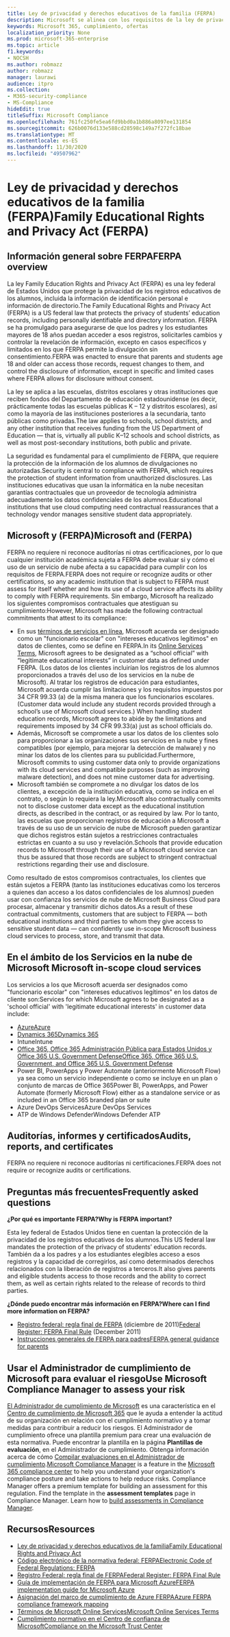 ```yaml
---
title: Ley de privacidad y derechos educativos de la familia (FERPA)
description: Microsoft se alinea con los requisitos de la ley de privacidad y derechos educativos de la serie estadounidense.
keywords: Microsoft 365, cumplimiento, ofertas
localization_priority: None
ms.prod: microsoft-365-enterprise
ms.topic: article
f1.keywords:
- NOCSH
ms.author: robmazz
author: robmazz
manager: laurawi
audience: itpro
ms.collection:
- M365-security-compliance
- MS-Compliance
hideEdit: true
titleSuffix: Microsoft Compliance
ms.openlocfilehash: 761fc250fe5ea6fd9bbd0a1b886a8097ee131854
ms.sourcegitcommit: 626b0076d133e588cd28598c149a7f272fc18bae
ms.translationtype: MT
ms.contentlocale: es-ES
ms.lasthandoff: 11/30/2020
ms.locfileid: "49507962"
---
```

# <a name="family-educational-rights-and-privacy-act-ferpa"></a><span data-ttu-id="24d6b-104">Ley de privacidad y derechos educativos de la familia (FERPA)</span><span class="sxs-lookup"><span data-stu-id="24d6b-104">Family Educational Rights and Privacy Act (FERPA)</span></span>

## <a name="ferpa-overview"></a><span data-ttu-id="24d6b-105">Información general sobre FERPA</span><span class="sxs-lookup"><span data-stu-id="24d6b-105">FERPA overview</span></span>

<span data-ttu-id="24d6b-106">La ley Family Education Rights and Privacy Act (FERPA) es una ley federal de Estados Unidos que protege la privacidad de los registros educativos de los alumnos, incluida la información de identificación personal e información de directorio.</span><span class="sxs-lookup"><span data-stu-id="24d6b-106">The Family Educational Rights and Privacy Act (FERPA) is a US federal law that protects the privacy of students’ education records, including personally identifiable and directory information.</span></span> <span data-ttu-id="24d6b-107">FERPA se ha promulgado para asegurarse de que los padres y los estudiantes mayores de 18 años puedan acceder a esos registros, solicitarles cambios y controlar la revelación de información, excepto en casos específicos y limitados en los que FERPA permite la divulgación sin consentimiento.</span><span class="sxs-lookup"><span data-stu-id="24d6b-107">FERPA was enacted to ensure that parents and students age 18 and older can access those records, request changes to them, and control the disclosure of information, except in specific and limited cases where FERPA allows for disclosure without consent.</span></span>

<span data-ttu-id="24d6b-108">La ley se aplica a las escuelas, distritos escolares y otras instituciones que reciben fondos del Departamento de educación estadounidense (es decir, prácticamente todas las escuelas públicas K – 12 y distritos escolares), así como la mayoría de las instituciones posteriores a la secundaria, tanto públicas como privadas.</span><span class="sxs-lookup"><span data-stu-id="24d6b-108">The law applies to schools, school districts, and any other institution that receives funding from the US Department of Education — that is, virtually all public K–12 schools and school districts, as well as most post-secondary institutions, both public and private.</span></span>

<span data-ttu-id="24d6b-109">La seguridad es fundamental para el cumplimiento de FERPA, que requiere la protección de la información de los alumnos de divulgaciones no autorizadas.</span><span class="sxs-lookup"><span data-stu-id="24d6b-109">Security is central to compliance with FERPA, which requires the protection of student information from unauthorized disclosures.</span></span> <span data-ttu-id="24d6b-110">Las instituciones educativas que usan la informática en la nube necesitan garantías contractuales que un proveedor de tecnología administra adecuadamente los datos confidenciales de los alumnos.</span><span class="sxs-lookup"><span data-stu-id="24d6b-110">Educational institutions that use cloud computing need contractual reassurances that a technology vendor manages sensitive student data appropriately.</span></span>

## <a name="microsoft-and-ferpa"></a><span data-ttu-id="24d6b-111">Microsoft y (FERPA)</span><span class="sxs-lookup"><span data-stu-id="24d6b-111">Microsoft and (FERPA)</span></span>

<span data-ttu-id="24d6b-112">FERPA no requiere ni reconoce auditorías ni otras certificaciones, por lo que cualquier institución académica sujeta a FERPA debe evaluar si y cómo el uso de un servicio de nube afecta a su capacidad para cumplir con los requisitos de FERPA.</span><span class="sxs-lookup"><span data-stu-id="24d6b-112">FERPA does not require or recognize audits or other certifications, so any academic institution that is subject to FERPA must assess for itself whether and how its use of a cloud service affects its ability to comply with FERPA requirements.</span></span> <span data-ttu-id="24d6b-113">Sin embargo, Microsoft ha realizado los siguientes compromisos contractuales que atestiguan su cumplimiento:</span><span class="sxs-lookup"><span data-stu-id="24d6b-113">However, Microsoft has made the following contractual commitments that attest to its compliance:</span></span>

- <span data-ttu-id="24d6b-114">En sus [términos de servicios en línea](https://aka.ms/Online-Services-Terms), Microsoft acuerda ser designado como un "funcionario escolar" con "intereses educativos legítimos" en datos de clientes, como se define en FERPA.</span><span class="sxs-lookup"><span data-stu-id="24d6b-114">In its [Online Services Terms](https://aka.ms/Online-Services-Terms), Microsoft agrees to be designated as a “school official” with “legitimate educational interests” in customer data as defined under FERPA.</span></span> <span data-ttu-id="24d6b-115">(Los datos de los clientes incluirían los registros de los alumnos proporcionados a través del uso de los servicios en la nube de Microsoft). Al tratar los registros de educación para estudiantes, Microsoft acuerda cumplir las limitaciones y los requisitos impuestos por 34 CFR 99.33 (a) de la misma manera que los funcionarios escolares.</span><span class="sxs-lookup"><span data-stu-id="24d6b-115">(Customer data would include any student records provided through a school’s use of Microsoft cloud services.) When handling student education records, Microsoft agrees to abide by the limitations and requirements imposed by 34 CFR 99.33(a) just as school officials do.</span></span>
- <span data-ttu-id="24d6b-116">Además, Microsoft se compromete a usar los datos de los clientes solo para proporcionar a las organizaciones sus servicios en la nube y fines compatibles (por ejemplo, para mejorar la detección de malware) y no minar los datos de los clientes para su publicidad.</span><span class="sxs-lookup"><span data-stu-id="24d6b-116">Furthermore, Microsoft commits to using customer data only to provide organizations with its cloud services and compatible purposes (such as improving malware detection), and does not mine customer data for advertising.</span></span>
- <span data-ttu-id="24d6b-117">Microsoft también se compromete a no divulgar los datos de los clientes, a excepción de la institución educativa, como se indica en el contrato, o según lo requiera la ley.</span><span class="sxs-lookup"><span data-stu-id="24d6b-117">Microsoft also contractually commits not to disclose customer data except as the educational institution directs, as described in the contract, or as required by law.</span></span> <span data-ttu-id="24d6b-118">Por lo tanto, las escuelas que proporcionan registros de educación a Microsoft a través de su uso de un servicio de nube de Microsoft pueden garantizar que dichos registros están sujetos a restricciones contractuales estrictas en cuanto a su uso y revelación.</span><span class="sxs-lookup"><span data-stu-id="24d6b-118">Schools that provide education records to Microsoft through their use of a Microsoft cloud service can thus be assured that those records are subject to stringent contractual restrictions regarding their use and disclosure.</span></span>

<span data-ttu-id="24d6b-119">Como resultado de estos compromisos contractuales, los clientes que están sujetos a FERPA (tanto las instituciones educativas como los terceros a quienes dan acceso a los datos confidenciales de los alumnos) pueden usar con confianza los servicios de nube de Microsoft Business Cloud para procesar, almacenar y transmitir dichos datos.</span><span class="sxs-lookup"><span data-stu-id="24d6b-119">As a result of these contractual commitments, customers that are subject to FERPA — both educational institutions and third parties to whom they give access to sensitive student data — can confidently use in-scope Microsoft business cloud services to process, store, and transmit that data.</span></span>

## <a name="microsoft-in-scope-cloud-services"></a><span data-ttu-id="24d6b-120">En el ámbito de los Servicios en la nube de Microsoft </span><span class="sxs-lookup"><span data-stu-id="24d6b-120">Microsoft in-scope cloud services</span></span>

<span data-ttu-id="24d6b-121">Los servicios a los que Microsoft acuerda ser designados como "funcionario escolar" con "intereses educativos legítimos" en los datos de cliente son:</span><span class="sxs-lookup"><span data-stu-id="24d6b-121">Services for which Microsoft agrees to be designated as a 'school official' with 'legitimate educational interests' in customer data include:</span></span>

- [<span data-ttu-id="24d6b-122">Azure</span><span class="sxs-lookup"><span data-stu-id="24d6b-122">Azure</span></span>](https://aka.ms/AzureCompliance)
- [<span data-ttu-id="24d6b-123">Dynamics 365</span><span class="sxs-lookup"><span data-stu-id="24d6b-123">Dynamics 365</span></span>](https://aka.ms/d365-compliance-list)
- <span data-ttu-id="24d6b-124">Intune</span><span class="sxs-lookup"><span data-stu-id="24d6b-124">Intune</span></span>
- [<span data-ttu-id="24d6b-125">Office 365, Office 365 Administración Pública para Estados Unidos y Office 365 U.S. Government Defense</span><span class="sxs-lookup"><span data-stu-id="24d6b-125">Office 365, Office 365 U.S. Government, and Office 365 U.S. Government Defense</span></span>](https://go.microsoft.com/fwlink/p/?LinkID=2077751)
- <span data-ttu-id="24d6b-126">Power BI, PowerApps y Power Automate (anteriormente Microsoft Flow) ya sea como un servicio independiente o como se incluye en un plan o conjunto de marcas de Office 365</span><span class="sxs-lookup"><span data-stu-id="24d6b-126">Power BI, PowerApps, and Power Automate (formerly Microsoft Flow) either as a standalone service or as included in an Office 365 branded plan or suite</span></span>
- <span data-ttu-id="24d6b-127">Azure DevOps Services</span><span class="sxs-lookup"><span data-stu-id="24d6b-127">Azure DevOps Services</span></span>
- <span data-ttu-id="24d6b-128">ATP de Windows Defender</span><span class="sxs-lookup"><span data-stu-id="24d6b-128">Windows Defender ATP</span></span>

## <a name="audits-reports-and-certificates"></a><span data-ttu-id="24d6b-129">Auditorías, informes y certificados</span><span class="sxs-lookup"><span data-stu-id="24d6b-129">Audits, reports, and certificates</span></span>

<span data-ttu-id="24d6b-130">FERPA no requiere ni reconoce auditorías ni certificaciones.</span><span class="sxs-lookup"><span data-stu-id="24d6b-130">FERPA does not require or recognize audits or certifications.</span></span>

## <a name="frequently-asked-questions"></a><span data-ttu-id="24d6b-131">Preguntas más frecuentes</span><span class="sxs-lookup"><span data-stu-id="24d6b-131">Frequently asked questions</span></span>

<span data-ttu-id="24d6b-132">**¿Por qué es importante FERPA?**</span><span class="sxs-lookup"><span data-stu-id="24d6b-132">**Why is FERPA important?**</span></span>

<span data-ttu-id="24d6b-133">Esta ley federal de Estados Unidos tiene en cuentan la protección de la privacidad de los registros educativos de los alumnos.</span><span class="sxs-lookup"><span data-stu-id="24d6b-133">This US federal law mandates the protection of the privacy of students’ education records.</span></span> <span data-ttu-id="24d6b-134">También da a los padres y a los estudiantes elegibles acceso a esos registros y la capacidad de corregirlos, así como determinados derechos relacionados con la liberación de registros a terceros.</span><span class="sxs-lookup"><span data-stu-id="24d6b-134">It also gives parents and eligible students access to those records and the ability to correct them, as well as certain rights related to the release of records to third parties.</span></span>

<span data-ttu-id="24d6b-135">**¿Dónde puedo encontrar más información en FERPA?**</span><span class="sxs-lookup"><span data-stu-id="24d6b-135">**Where can I find more information on FERPA?**</span></span>

- <span data-ttu-id="24d6b-136">[Registro federal: regla final de FERPA](https://aka.ms/ferpa-reg) (diciembre de 2011)</span><span class="sxs-lookup"><span data-stu-id="24d6b-136">[Federal Register: FERPA Final Rule](https://aka.ms/ferpa-reg) (December 2011)</span></span>
- [<span data-ttu-id="24d6b-137">Instrucciones generales de FERPA para padres</span><span class="sxs-lookup"><span data-stu-id="24d6b-137">FERPA general guidance for parents</span></span>](https://www2.ed.gov/policy/gen/guid/fpco/ferpa/parents.html)

## <a name="use-microsoft-compliance-manager-to-assess-your-risk"></a><span data-ttu-id="24d6b-138">Usar el Administrador de cumplimiento de Microsoft para evaluar el riesgo</span><span class="sxs-lookup"><span data-stu-id="24d6b-138">Use Microsoft Compliance Manager to assess your risk</span></span>

<span data-ttu-id="24d6b-p107">[El Administrador de cumplimiento de Microsoft](https://docs.microsoft.com/microsoft-365/compliance/compliance-manager) es una característica en el [Centro de cumplimiento de Microsoft 365](https://docs.microsoft.com/microsoft-365/compliance/microsoft-365-compliance-center) que le ayuda a entender la actitud de su organización en relación con el cumplimiento normativo y a tomar medidas para contribuir a reducir los riesgos. El Administrador de cumplimiento ofrece una plantilla premium para crear una evaluación de esta normativa. Puede encontrar la plantilla en la página **Plantillas de evaluación**, en el Administrador de cumplimiento. Obtenga información acerca de cómo [Compilar evaluaciones en el Administrador de cumplimiento](https://docs.microsoft.com/microsoft-365/compliance/compliance-manager-assessments).</span><span class="sxs-lookup"><span data-stu-id="24d6b-p107">[Microsoft Compliance Manager](https://docs.microsoft.com/microsoft-365/compliance/compliance-manager) is a feature in the [Microsoft 365 compliance center](https://docs.microsoft.com/microsoft-365/compliance/microsoft-365-compliance-center) to help you understand your organization's compliance posture and take actions to help reduce risks. Compliance Manager offers a premium template for building an assessment for this regulation. Find the template in the **assessment templates** page in Compliance Manager. Learn how to [build assessments in Compliance Manager](https://docs.microsoft.com/microsoft-365/compliance/compliance-manager-assessments).</span></span>

## <a name="resources"></a><span data-ttu-id="24d6b-143">Recursos</span><span class="sxs-lookup"><span data-stu-id="24d6b-143">Resources</span></span>

- [<span data-ttu-id="24d6b-144">Ley de privacidad y derechos educativos de la familia</span><span class="sxs-lookup"><span data-stu-id="24d6b-144">Family Educational Rights and Privacy Act</span></span>](https://www.ed.gov/policy/gen/guid/fpco/ferpa/index.html)
- [<span data-ttu-id="24d6b-145">Código electrónico de la normativa federal: FERPA</span><span class="sxs-lookup"><span data-stu-id="24d6b-145">Electronic Code of Federal Regulations: FERPA</span></span>](https://aka.ms/FERPA-GPO)
- [<span data-ttu-id="24d6b-146">Registro Federal: regla final de FERPA</span><span class="sxs-lookup"><span data-stu-id="24d6b-146">Federal Register: FERPA Final Rule</span></span>](https://aka.ms/ferpa-reg)
- [<span data-ttu-id="24d6b-147">Guía de implementación de FERPA para Microsoft Azure</span><span class="sxs-lookup"><span data-stu-id="24d6b-147">FERPA implementation guide for Microsoft Azure</span></span>](https://aka.ms/azureferpa)
- [<span data-ttu-id="24d6b-148">Asignación del marco de cumplimiento de Azure FERPA</span><span class="sxs-lookup"><span data-stu-id="24d6b-148">Azure FERPA compliance framework mapping</span></span>](https://aka.ms/AzureFERPAMapping)
- [<span data-ttu-id="24d6b-149">Términos de Microsoft Online Services</span><span class="sxs-lookup"><span data-stu-id="24d6b-149">Microsoft Online Services Terms</span></span>](https://aka.ms/Online-Services-Terms)
- [<span data-ttu-id="24d6b-150">Cumplimiento normativo en el Centro de confianza de Microsoft</span><span class="sxs-lookup"><span data-stu-id="24d6b-150">Compliance on the Microsoft Trust Center</span></span>](https://www.microsoft.com/trust-center/compliance/compliance-overview)
